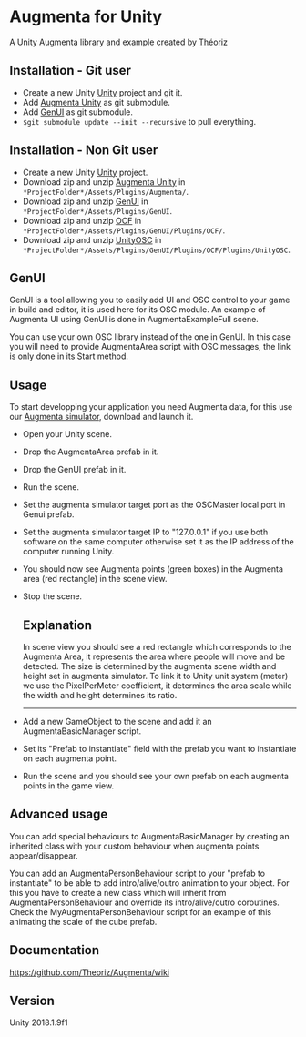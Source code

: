 ﻿Augmenta for Unity
=======================

A Unity Augmenta library and example created by [Théoriz](http://www.theoriz.com/en/)

Installation - Git user
-------------------------------------

 - Create a new Unity [Unity](https://unity3d.com/fr) project and git it.
 - Add [Augmenta Unity](https://github.com/Theoriz/AugmentaUnity) as git submodule.
 - Add [GenUI](https://github.com/Theoriz/GenUI) as git submodule.
 - `$git submodule update --init --recursive` to pull everything.
 
 Installation - Non Git user
-------------------------------------
- Create a new Unity [Unity](https://unity3d.com/fr) project.
- Download zip and unzip [Augmenta Unity](https://github.com/Theoriz/AugmentaUnity) in `*ProjectFolder*/Assets/Plugins/Augmenta/`.
- Download zip and unzip [GenUI](https://github.com/Theoriz/GenUI) in `*ProjectFolder*/Assets/Plugins/GenUI`.
- Download zip and unzip [OCF](https://github.com/Theoriz/OCF) in `*ProjectFolder*/Assets/Plugins/GenUI/Plugins/OCF/`.
- Download zip and unzip [UnityOSC](https://github.com/Theoriz/UnityOSC) in `*ProjectFolder*/Assets/Plugins/GenUI/Plugins/OCF/Plugins/UnityOSC`.
 
GenUI
-------------------------------------

GenUI is a tool allowing you to easily add UI and OSC control to your game in build and editor, it is used here for its OSC module. An example of Augmenta UI using GenUI is done in AugmentaExampleFull scene.

You can use your own OSC library instead of the one in GenUI. In this case you will need to provide AugmentaArea script with OSC messages, the link is only done in its Start method.

Usage
-------------------------------------

To start developping your application you need Augmenta data, for this use our [Augmenta simulator](https://github.com/Theoriz/Augmenta-simulator/releases), download and launch it.

- Open your Unity scene.

- Drop the AugmentaArea prefab in it.

- Drop the GenUI prefab in it.

- Run the scene.

- Set the augmenta simulator target port as the OSCMaster local port in Genui prefab. 

- Set the augmenta simulator target IP to "127.0.0.1" if you use both software on the same computer otherwise set it as the IP address of the computer running Unity.

- You should now see Augmenta points (green boxes) in the Augmenta area (red rectangle) in the scene view.

- Stop the scene.


    Explanation
    -------------------------------------

    In scene view you should see a red rectangle which corresponds to the Augmenta Area, it represents the area where people will move and be detected. The size is determined by the augmenta scene width and height set in augmenta simulator.  To link it to Unity unit system (meter) we use the PixelPerMeter coefficient, it determines the area scale while the width and height determines its ratio.

    -------------------------------------

- Add a new GameObject to the scene and add it an AugmentaBasicManager script.

- Set its "Prefab to instantiate" field with the prefab you want to instantiate on each augmenta point.

- Run the scene and you should see your own prefab on each augmenta points in the game view.


Advanced usage
-------------------------------------

You can add special behaviours to AugmentaBasicManager by creating an inherited class with your custom behaviour when augmenta points appear/disappear.

You can add an AugmentaPersonBehaviour script to your "prefab to instantiate" to be able to add intro/alive/outro animation to your object. 
For this you have to create a new class which will inherit from AugmentaPersonBehaviour and override its intro/alive/outro coroutines. Check the MyAugmentaPersonBehaviour script for an example of this animating the scale of the cube prefab.

Documentation
-------------

https://github.com/Theoriz/Augmenta/wiki

Version
-------------

Unity 2018.1.9f1


